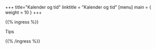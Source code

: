 +++
title="Kalender og tid"
linktitle = "Kalender og tid"
[menu]
main = { weight = 10 }
+++

{{% ingress %}}

Tips

{{% /ingress %}}
